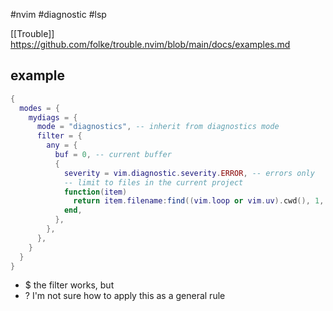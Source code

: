 #nvim 
#diagnostic
#lsp

[[Trouble]]
https://github.com/folke/trouble.nvim/blob/main/docs/examples.md

## example

```lua
{
  modes = {
    mydiags = {
      mode = "diagnostics", -- inherit from diagnostics mode
      filter = {
        any = {
          buf = 0, -- current buffer
          {
            severity = vim.diagnostic.severity.ERROR, -- errors only
            -- limit to files in the current project
            function(item)
              return item.filename:find((vim.loop or vim.uv).cwd(), 1, true)
            end,
          },
        },
      },
    }
  }
}
```


- $ the filter works, but
- ? I'm not sure how to apply this as a general rule
